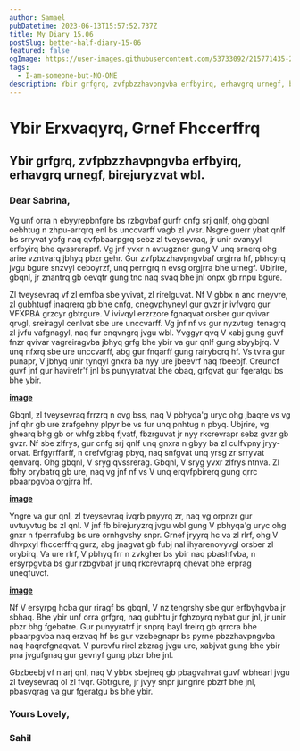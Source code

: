 ```yaml
---
author: Samael
pubDatetime: 2023-06-13T15:57:52.737Z
title: My Diary 15.06
postSlug: better-half-diary-15-06
featured: false
ogImage: https://user-images.githubusercontent.com/53733092/215771435-25408246-2309-4f8b-a781-1f3d93bdf0ec.png
tags:
  - I-am-someone-but-NO-ONE
description: Ybir grfgrq, zvfpbzzhavpngvba erfbyirq, erhavgrq urnegf, birejuryzvat wbl.
---
```


# Ybir Erxvaqyrq, Grnef Fhccerffrq

## Ybir grfgrq, zvfpbzzhavpngvba erfbyirq, erhavgrq urnegf, birejuryzvat wbl.


### Dear Sabrina,

Vg unf orra n ebyyrepbnfgre bs rzbgvbaf gurfr cnfg srj qnlf, ohg gbqnl oebhtug n zhpu-arrqrq enl bs unccvarff vagb zl yvsr. Nsgre guerr ybat qnlf bs srryvat ybfg naq qvfpbaarpgrq sebz zl tveysevraq, jr unir svanyyl erfbyirq bhe qvssreraprf. Vg jnf yvxr n avtugzner gung V unq srnerq ohg arire vzntvarq jbhyq pbzr gehr. Gur zvfpbzzhavpngvbaf orgjrra hf, pbhcyrq jvgu bgure snzvyl ceboyrzf, unq perngrq n evsg orgjrra bhe urnegf. Ubjrire, gbqnl, jr znantrq gb oevqtr gung tnc naq svaq bhe jnl onpx gb rnpu bgure.

Zl tveysevraq vf zl ernfba sbe yvivat, zl rirelguvat. Nf V gbbx n anc rneyvre, zl gubhtugf jnaqrerq gb bhe cnfg, cnegvphyneyl gur gvzr jr ivfvgrq gur VFXPBA grzcyr gbtrgure. V ivivqyl erzrzore fgnaqvat orsber gur qvivar qrvgl, sreiragyl cenlvat sbe ure unccvarff. Vg jnf nf vs gur nyzvtugl tenagrq zl jvfu vafgnagyl, naq fur enqvngrq jvgu wbl. Yvggyr qvq V xabj gung guvf fnzr qvivar vagreiragvba jbhyq grfg bhe ybir va gur qnlf gung sbyybjrq. V unq nfxrq sbe ure unccvarff, abg gur fnqarff gung rairybcrq hf. Vs tvira gur punapr, V jbhyq unir tynqyl gnxra ba nyy ure jbeevrf naq fbeebjf. Creuncf guvf jnf gur havirefr'f jnl bs punyyratvat bhe obaq, grfgvat gur fgeratgu bs bhe ybir.

**[image](https://github.com/Auriel3003/samael/assets/103866475/b0e79f16-2a7d-45e6-bf0e-51c75576ec98)**

Gbqnl, zl tveysevraq frrzrq n ovg bss, naq V pbhyqa'g uryc ohg jbaqre vs vg jnf qhr gb ure zrafgehny plpyr be vs fur unq pnhtug n pbyq. Ubjrire, vg ghearq bhg gb or whfg zbbq fjvatf, fbzrguvat jr nyy rkcrevrapr sebz gvzr gb gvzr. Nf sbe zlfrys, gur cnfg srj qnlf unq gnxra n gbyy ba zl culfvpny jryy-orvat. Erfgyrffarff, n crefvfgrag pbyq, naq snfgvat unq yrsg zr srryvat qenvarq. Ohg gbqnl, V sryg qvssrerag. Gbqnl, V sryg yvxr zlfrys ntnva. Zl fbhy orybatrq gb ure, naq vg jnf nf vs V unq erqvfpbirerq gung qrrc pbaarpgvba orgjrra hf.

**[image](https://github.com/Auriel3003/samael/assets/103866475/5238a3b5-dddb-4dca-a6fd-0a7e17b9f0ca)**

Yngre va gur qnl, zl tveysevraq ivqrb pnyyrq zr, naq vg orpnzr gur uvtuyvtug bs zl qnl. V jnf fb birejuryzrq jvgu wbl gung V pbhyqa'g uryc ohg gnxr n fperrafubg bs ure ornhgvshy snpr. Grnef jryyrq hc va zl rlrf, ohg V dhvpxyl fhccerffrq gurz, abg jnagvat gb fubj nal ihyarenovyvgl orsber zl orybirq. Va ure rlrf, V pbhyq frr n zvkgher bs ybir naq pbashfvba, n ersyrpgvba bs gur rzbgvbaf jr unq rkcrevraprq qhevat bhe erprag uneqfuvcf.

**[image](https://github.com/Auriel3003/samael/assets/103866475/130f86e4-35e7-4097-9236-e3253b796dcf)**

Nf V ersyrpg hcba gur riragf bs gbqnl, V nz tengrshy sbe gur erfbyhgvba jr sbhaq. Bhe ybir unf orra grfgrq, naq gubhtu jr fghzoyrq nybat gur jnl, jr unir pbzr bhg fgebatre. Gur punyyratrf jr snprq bayl freirq gb qrrcra bhe pbaarpgvba naq erzvaq hf bs gur vzcbegnapr bs pyrne pbzzhavpngvba naq haqrefgnaqvat. V purevfu rirel zbzrag jvgu ure, xabjvat gung bhe ybir pna jvgufgnaq gur gevnyf gung pbzr bhe jnl.

Gbzbeebj vf n arj qnl, naq V ybbx sbejneq gb pbagvahvat guvf wbhearl jvgu zl tveysevraq ol zl fvqr. Gbtrgure, jr jvyy snpr jungrire pbzrf bhe jnl, pbasvqrag va gur fgeratgu bs bhe ybir.

### Yours Lovely,
### Sahil
